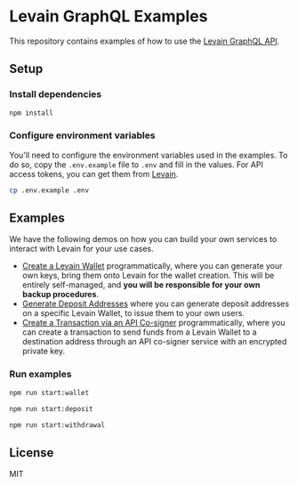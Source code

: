 # Levain GraphQL Examples

This repository contains examples of how to use the [Levain GraphQL API](https://developer.levain.tech/).
 
## Setup

### Install dependencies

```bash
npm install
```

### Configure environment variables

You'll need to configure the environment variables used in the examples. To do so, copy the `.env.example` file to `.env` and fill in the values. For API access tokens, you can get them from [Levain](https://app.levain.tech/).

```bash
cp .env.example .env
```

## Examples

We have the following demos on how you can build your own services to interact with Levain for your use cases.

* [Create a Levain Wallet](./src/create-wallet.ts) programmatically, where you can generate your own keys, bring them onto Levain for the wallet creation. This will be entirely self-managed, and **you will be responsible for your own backup procedures**.
* [Generate Deposit Addresses](./src/generate-deposit-addresses.ts) where you can generate deposit addresses on a specific Levain Wallet, to issue them to your own users.
* [Create a Transaction via an API Co-signer](./src/api-cosigning.ts) programmatically, where you can create a transaction to send funds from a Levain Wallet to a destination address through an API co-signer service with an encrypted private key.

### Run examples

```bash
npm run start:wallet
```

```bash
npm run start:deposit
```

```bash
npm run start:withdrawal
```

## License

MIT